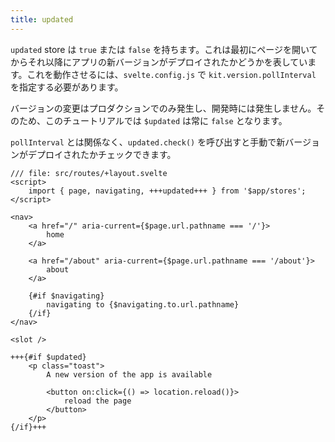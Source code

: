 ```yaml
---
title: updated
---
```


`updated` store は `true` または `false` を持ちます。これは最初にページを開いてからそれ以降にアプリの新バージョンがデプロイされたかどうかを表しています。これを動作させるには、`svelte.config.js` で `kit.version.pollInterval` を指定する必要があります。

バージョンの変更はプロダクションでのみ発生し、開発時には発生しません。そのため、このチュートリアルでは `$updated` は常に `false` となります。

`pollInterval` とは関係なく、`updated.check()` を呼び出すと手動で新バージョンがデプロイされたかチェックできます。

```svelte
/// file: src/routes/+layout.svelte
<script>
	import { page, navigating, +++updated+++ } from '$app/stores';
</script>

<nav>
	<a href="/" aria-current={$page.url.pathname === '/'}>
		home
	</a>

	<a href="/about" aria-current={$page.url.pathname === '/about'}>
		about
	</a>

	{#if $navigating}
		navigating to {$navigating.to.url.pathname}
	{/if}
</nav>

<slot />

+++{#if $updated}
	<p class="toast">
		A new version of the app is available

		<button on:click={() => location.reload()}>
			reload the page
		</button>
	</p>
{/if}+++
